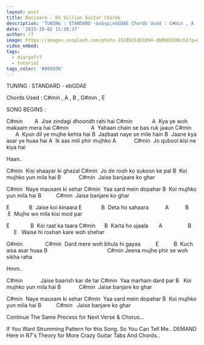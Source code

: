 ```yaml
---
layout: post
title: Banjaara - Ek Villian Guitar Chords
description: 'TUNING : STANDARD -&nbsp;ebGDAE Chords Used : C#min , A , B , G#min , E &nbsp; SONG BEGINS : C#min &nbsp; &nbsp; &nbsp; &nbsp;A&nbsp;Jise zindagi ...'
date: '2015-10-02 11:38:37'
author: r7
image: https://images.unsplash.com/photo-1510915361894-db8b60106cb1?q=80&w=2940&auto=format&fit=crop&ixlib=rb-4.1.0&ixid=M3wxMjA3fDB8MHxwaG90by1wYWdlfHx8fGVufDB8fHx8fA%3D%3D
video_embed:
tags:
  - diaryofr7
  - tutorial
tags_color: '#889930'
---
```

TUNING : STANDARD - ebGDAE

Chords Used : C#min , A , B , G#min , E

SONG BEGINS :

C#min        A
 Jise zindagi dhoondh rahi hai
C#min             A
 Kya ye woh makaam mera hai
C#min               A
 Yahaan chain se bas ruk jaaun
C#min           A 
 Kyun dil ye mujhe kehta hai
B 
 Jazbaat naye se mile hain
B 
 Jaane kya asar ye huaa hai
A
 Ik aas mili phir mujhko
A            C#min
 Jo qubool kisi ne kiya hai

Haan..

C#min
 Kisi shaayar ki ghazal
C#min 
 Jo de rooh ko sukoon ke pal
B
 Koi mujhko yun mila hai
B            C#min
 Jaise banjaare ko ghar

C#min
 Naye mausam ki sehar
C#min
 Yaa sard mein dopahar
B
 Koi mujhko yun mila hai
B          C#min 
 Jaise banjare ko ghar

E             B
 Jaise koi kinaara
E             B
 Deta ho sahaara
          A           B        E
 Mujhe wo mila kisi mod par

E              B
 Koi raat ka taara
C#min      B
 Karta ho ujaala
      A                 B          E 
 Waise hi roshan kare woh shehar

G#min               C#min
 Dard mere woh bhula hi gayaa
         E          B
 Kuch aisa asar huaa
B                                        C#min
Jeena mujhe phir se woh sikha raha

Hmm..

C#min          
 Jaise baarish kar de tar
C#min
 Yaa marham dard par
B 
 Koi mujhko yun mila hai
B            C#min
 Jaise banjare ko ghar

C#min
 Naye mausam ki sehar
C#min
 Yaa sard mein dopahar
B
 Koi mujhko yun mila hai
B          C#min 
 Jaise banjare ko ghar

Continue The Same Process for Next Verse & Chorus...

If You Want Strumming Pattern for this Song. So You Can Tell Me..
DEMAND Here in R7's Theory for More Crazy Guitar Tabs And Chords..
